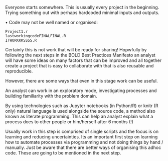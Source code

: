 



Everyone starts somewhere. This is usually every project in the beginning. 
Trying something out with perhaps hardcoded minimal inputs and outputs.


• Code may not be well named or organised:

    Project1.r  
    lastworkingcodeFINALFINAL.R 
    ITWORKKKSSSS.R


Certainly this is not work that will be ready for sharing! Hopwfully by following the next steps in the BOLD Best Practices Manifesto an
analyst will have some ideas on many factors that can be improved and all together create a project that is easy to collaborate with that is
also reusable and reproducible.

However, there are some ways that even in this stage work can be useful.

An analyst can work in an exploratory mode, investigating processes and building familiarity with the problem domain. 

By using technologies such as Jupyter notebooks (in Python/R) or knitr (R only)  natural language is used alongside the source code, a method also known as literate programming. This can help an analyst explain what a process does to other people or him/herself after 6 months (!)

Usually work in this step is comprised of single scripts and the focus is on learning and reducing uncertainties. Its an important first step on learning how to automate processes via programming and not doing things by hand / manually. Just be aware that there are better ways of organising this adhoc code.
These are going to be mentioned in the next step.


